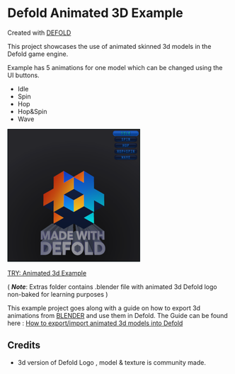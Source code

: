 # Defold Animated 3D Example

Created with [DEFOLD](https://defold.com/)

This project showcases the use of animated skinned 3d models in the Defold game engine.

Example has 5 animations for one model which can be changed using the UI buttons.
+ Idle
+ Spin
+ Hop
+ Hop&Spin
+ Wave

![Example](/docs/Example_screenshot.png)

[TRY: Animated 3d Example](https://flexyourbrain.github.io/Defold-Animated-3D-Example/)


( ***Note***: Extras folder contains .blender file with animated 3d Defold logo non-baked for learning purposes )  

This example project goes along with a guide on how to export 3d animations from [BLENDER](https://www.blender.org/) and use them in Defold. The Guide can be found here : [How to export/import animated 3d models into Defold](https://)

## Credits

* 3d version of Defold Logo , model & texture is community made.
